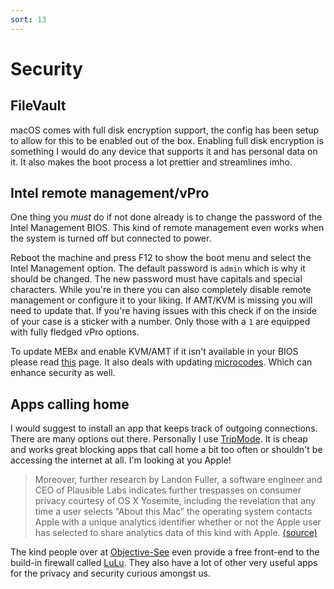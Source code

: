 ```yaml
---
sort: 13
---
```

# Security

## FileVault
macOS comes with full disk encryption support, the config has been setup to allow for this to be enabled out of the box. Enabling full disk encryption is something I would do any device that supports it and has personal data on it. It also makes the boot process a lot prettier and streamlines imho.

## Intel remote management/vPro
One thing you *must* do if not done already is to change the password of the Intel Management BIOS. This kind of remote management even works when the system is turned off but connected to power.

Reboot the machine and press F12 to show the boot menu and select the Intel Management option. The default password is ```admin``` which is why it should be changed. The new password must have capitals and special characters. While you're in there you can also completely disable remote management or configure it to your liking. If AMT/KVM is missing you will need to update that. If you're having issues with this check if on the inside of your case is a sticker with a number. Only those with a ```1``` are equipped with fully fledged vPro options.

To update MEBx and enable KVM/AMT if it isn't available in your BIOS please read [this](https://github.com/zearp/OptiHack/blob/master/text/BIOS_STUFF.md) page. It also deals with updating [microcodes](https://en.wikipedia.org/wiki/Microcode). Which can enhance security as well.

## Apps calling home
I would suggest to install an app that keeps track of outgoing connections. There are many options out there. Personally I use [TripMode](https://www.tripmode.ch). It is cheap and works great blocking apps that call home a bit too often or shouldn't be accessing the internet at all. I'm looking at you Apple!

> Moreover, further research by Landon Fuller, a software engineer and CEO of Plausible Labs indicates further trespasses on consumer privacy courtesy of OS X Yosemite, including the revelation that any time a user selects “About this Mac” the operating system contacts Apple with a unique analytics identifier whether or not the Apple user has selected to share analytics data of this kind with Apple. [(source)](https://trendblog.net/apples-new-os-x-yosemite-spying/)

The kind people over at [Objective-See](https://objective-see.com/products.html) even provide a free front-end to the build-in firewall called [LuLu](https://objective-see.com/products/lulu.html). They also have a lot of other very useful apps for the privacy and security curious amongst us.
